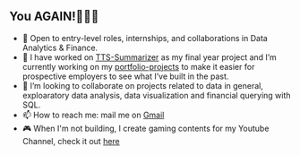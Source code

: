 ## You AGAIN!🤦🏾‍♂️

- 🚀 Open to entry-level roles, internships, and collaborations in Data Analytics & Finance.
- 🔭 I have worked on [TTS-Summarizer](https://github.com/th3realAyo/tts-my-final-year-project) as my final year project and I’m currently working on my [portfolio-projects](https://github.com/th3realAyo/SQL-Portfolio-Projects) to make it easier for prospective employers to see what I’ve built in the past.
- 👯 I’m looking to collaborate on projects related to data in general, exploaratory data analysis, data visualization and financial querying with SQL.
- 📫 How to reach me: mail me on [Gmail](adegunted@gmail.com)
- 🎮 When I'm not building, I create gaming contents for my Youtube Channel, check it out [here](https://www.youtube.com/@dlsfury)
  

<!--
**th3realAyo/th3realAyo** is a ✨ _special_ ✨ repository because its `README.md` (this file) appears on your GitHub profile.

Here are some ideas to get you started:

- 🔭 I’m currently working on ...
- 🌱 I’m currently learning ...
- 👯 I’m looking to collaborate on ...
- 🤔 I’m looking for help with ...
- 💬 Ask me about ...
- 📫 How to reach me: ...
- 😄 Pronouns: ...
- ⚡ Fun fact: ...
-->
